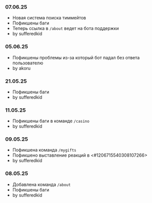 ### 07.06.25
- Новая система поиска тиммейтов 
- Пофикшены баги
- Теперь ссылка в `/about` ведет на бота поддержки
- by sufferedkid
### 05.06.25
- Пофикшены проблемы из-за который бот падал без ответа пользователю
- by akoru
### 21.05.25
- Пофикшены баги 
- by sufferedkid
### 11.05.25
- Пофикшены баги в команде `/casino`
- by sufferedkid
### 09.05.25
- Пофикшена команда `/mygifts`
- Пофикшено выставление реакций в <#1206715540308107266>
- by sufferedkid
### 08.05.25
- Добавлена команда `/about`
- Пофикшены баги
- by sufferedkid